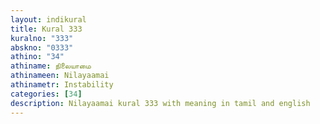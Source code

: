 ```yaml
---
layout: indikural
title: Kural 333
kuralno: "333"
abskno: "0333"
athino: "34"
athiname: நிலையாமை
athinameen: Nilayaamai
athinametr: Instability
categories: [34]
description: Nilayaamai kural 333 with meaning in tamil and english 
---
```


